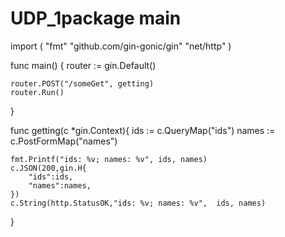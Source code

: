 # UDP_1package main

import (
	"fmt"
	"github.com/gin-gonic/gin"
	"net/http"
)


func main() {
	router := gin.Default()

	router.POST("/someGet", getting)
	router.Run()
}


func getting(c *gin.Context){
	ids := c.QueryMap("ids")
	names := c.PostFormMap("names")

	fmt.Printf("ids: %v; names: %v", ids, names)
	c.JSON(200,gin.H{
		"ids":ids,
		"names":names,
	})
	c.String(http.StatusOK,"ids: %v; names: %v",  ids, names)
}

